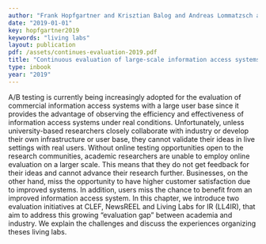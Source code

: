 ```yaml
---
author: "Frank Hopfgartner and Krisztian Balog and Andreas Lommatzsch and Liadh Kelly and Benjamin Kille and Anne Schuth and Martha Larson"
date: "2019-01-01"
key: hopfgartner2019
keywords: "living labs"
layout: publication
pdf: /assets/continues-evaluation-2019.pdf
title: "Continuous evaluation of large-scale information access systems: a case for living labs"
type: inbook
year: "2019"
---
```


A/B testing is currently being increasingly adopted for the evaluation of commercial information access systems with a large user base since it provides the advantage of observing the efficiency and effectiveness of information access systems under real conditions. Unfortunately, unless university-based researchers closely collaborate with industry or develop their own infrastructure or user base, they cannot validate their ideas in live settings with real users. Without online testing opportunities open to the research communities, academic researchers are unable to employ online evaluation on a larger scale. This means that they do not get feedback for their ideas and cannot advance their research further. Businesses, on the other hand, miss the opportunity to have higher customer satisfaction due to improved systems. In addition, users miss the chance to benefit from an improved information access system. In this chapter, we introduce two evaluation initiatives at CLEF, NewsREEL and Living Labs for IR (LL4IR), that aim to address this growing “evaluation gap” between academia and industry. We explain the challenges and discuss the experiences organizing theses living labs.

